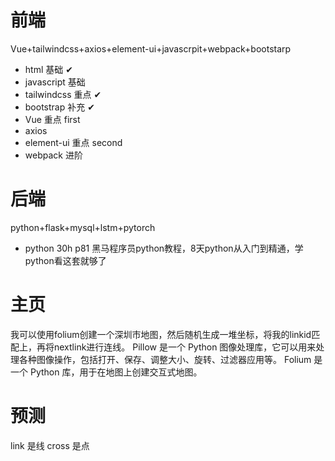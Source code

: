 # 前端
Vue+tailwindcss+axios+element-ui+javascrpit+webpack+bootstarp
- html 基础 ✔
- javascript 基础 
- tailwindcss 重点 ✔
- bootstrap 补充 ✔ 
- Vue 重点 first
- axios
- element-ui 重点 second
- webpack 进阶
# 后端
python+flask+mysql+lstm+pytorch
- python 30h p81 黑马程序员python教程，8天python从入门到精通，学python看这套就够了

# 主页
我可以使用folium创建一个深圳市地图，然后随机生成一堆坐标，将我的linkid匹配上，再将nextlink进行连线。
Pillow 是一个 Python 图像处理库，它可以用来处理各种图像操作，包括打开、保存、调整大小、旋转、过滤器应用等。
Folium 是一个 Python 库，用于在地图上创建交互式地图。

# 预测
link 是线
cross 是点